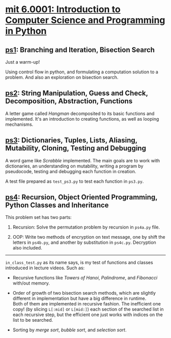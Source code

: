# [mit 6.0001: Introduction to Computer Science and Programming in Python](https://www.google.com/url?sa=t&rct=j&q=&esrc=s&source=web&cd=&cad=rja&uact=8&ved=2ahUKEwjyj5eygMr9AhWMyqQKHYZDA-wQFnoECA0QAQ&url=https%3A%2F%2Focw.mit.edu%2Fcourses%2F6-0001-introduction-to-computer-science-and-programming-in-python-fall-2016%2F&usg=AOvVaw0Ou2egTvV-U78H7xjzTSKd)

## [ps1](https://ocw.mit.edu/courses/6-0001-introduction-to-computer-science-and-programming-in-python-fall-2016/8cf75481d7047180c386de3e485bd050_MIT6_0001F16_ps1.pdf): Branching and Iteration, Bisection Search

Just a warm-up!

Using control flow in python, and formulating a computation solution to a problem. And also an exploration on bisection search.


## [ps2](https://ocw.mit.edu/courses/6-0001-introduction-to-computer-science-and-programming-in-python-fall-2016/d57834a8de13b1579b3e5274e520ea14_ps2.zip): String Manipulation, Guess and Check, Decomposition, Abstraction, Functions

A letter game called *Hangman* decomposited to its basic functions and implemented. It's an introduction to creating functions, as well as looping mechanisms.


## [ps3](): Dictionaries, Tuples, Lists, Aliasing, Mutability, Cloning, Testing and Debugging

A word game like *Scrabble* implemented. The main goals are to work with dictionaries, an understanding on mutability, writing a program by pseudocode, testing and debugging each function in creation.

A test file prepared as `test_ps3.py` to test each function in `ps3.py`.


## [ps4](): Recursion, Object Oriented Programming, Python Classes and Inheritance

This problem set has two parts:

1. Recursion: Solve the permutation problem by recursion in `ps4a.py` file.

2. OOP: Write two methods of encryption on text message, one by shift the letters in `ps4b.py`, and another by substitution in `ps4c.py`. Decryption also included.

---

`in_class_test.py` as its name says, is my test of functions and classes introduced in lecture videos. Such as:

* Recursive functions like *Towers of Hanoi*, *Palindrome*, and *Fibonacci* with/out memory.

* Order of growth of two bisection search methods, which are slightly different in implementation but have a big difference in runtime.<br>
Both of them are implemented in recursive fashion. The inefficient one copy! (by slicing `L[:mid]` or `L[mid:]`) each section of the searched list in each recursive step, but the efficient one just works with indices on the list to be searched.

* Sorting by *merge sort*, *bubble sort*, and *selection sort*.
